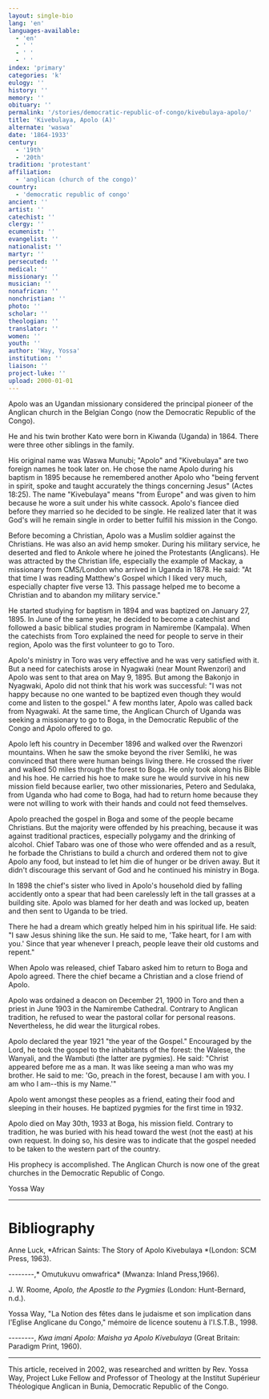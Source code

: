 ```yaml
---
layout: single-bio
lang: 'en'
languages-available:
  - 'en'
  - ' '
  - ' '
  - ' '
index: 'primary'
categories: 'k'
eulogy: ''
history: ''
memory: ''
obituary: ''
permalink: '/stories/democratic-republic-of-congo/kivebulaya-apolo/'
title: 'Kivebulaya, Apolo (A)'
alternate: 'waswa'
date: '1864-1933'
century:
  - '19th'
  - '20th'
tradition: 'protestant'
affiliation:
  - 'anglican (church of the congo)'
country:
  - 'democratic republic of congo'
ancient: ''
artist: ''
catechist: ''
clergy: ''
ecumenist: ''
evangelist: ''
nationalist: ''
martyr: ''
persecuted: ''
medical: ''
missionary: ''
musician: ''
nonafrican: ''
nonchristian: ''
photo: ''
scholar: ''
theologian: ''
translator: ''
women: ''
youth: ''
author: 'Way, Yossa'
institution: ''
liaison: ''
project-luke: ''
upload: 2000-01-01
---
```



Apolo was an Ugandan missionary considered the principal pioneer of the Anglican church  in the Belgian Congo (now  the Democratic Republic of the Congo).

He and his twin brother Kato were born in Kiwanda (Uganda) in 1864.  There were three other siblings in the family.

His original name was Waswa Munubi; "Apolo" and "Kivebulaya" are two foreign names he took later on.  He chose the name Apolo during his baptism in 1895 because he remembered  another Apolo who "being fervent in spirit, spoke and taught accurately the things concerning Jesus" (Actes 18:25).  The name "Kivebulaya" means "from Europe"  and was given to him because he wore a suit under his white cassock. Apolo's fiancee died  before they married so he decided to be single.  He realized later that it was God's will he remain single in order to better fulfill his mission in the Congo.

Before becoming a Christian, Apolo was a Muslim soldier against the Christians.  He was also an avid hemp smoker.  During his military service, he deserted and fled to Ankole where he joined the Protestants (Anglicans).  He was attracted by the Christian life, especially the example of Mackay, a missionary  from  CMS/London who arrived in Uganda  in 1878.  He said: "At that time I was reading Matthew's Gospel which I liked very much, especially chapter five verse 13.  This passage helped me to become a Christian and to abandon my military service."

He started studying for baptism in 1894 and was baptized on January 27, 1895.  In June of the same year, he decided to become a catechist and followed a basic biblical studies program in Namirembe (Kampala).  When the catechists from Toro explained the need for people to serve in their region, Apolo was the first volunteer to go to Toro.

Apolo's ministry in Toro was very effective and he was very satisfied with it.  But a need for catechists arose in Nyagwaki (near Mount Rwenzori) and Apolo was sent to that area on May 9, 1895.  But among the Bakonjo in Nyagwaki, Apolo did not think that his work was successful: "I was not happy because no one wanted to be baptized even though they would come and listen to the gospel."  A few months later, Apolo was called back from Nyagwaki.  At the same time, the Anglican Church of Uganda was seeking a missionary to go to Boga, in the Democratic Republic of the Congo and Apolo offered to go.

Apolo left his country in December 1896 and walked over the Rwenzori mountains.  When he saw the smoke beyond the river Semliki, he was convinced that there were human beings living there.  He crossed the river and walked 50 miles through the forest to Boga.  He only took along his Bible and his hoe.  He carried his hoe to make sure he would survive in his new mission field because earlier, two other missionaries, Petero and Sedulaka, from Uganda who had come to Boga, had had to return home because they were not willing to work with their hands and could not feed themselves.

Apolo preached the gospel in Boga and some of the people became Christians.  But the majority were offended by his preaching, because it was against traditional practices, especially polygamy and the drinking of alcohol.  Chief Tabaro was one of those who were offended and as a result, he forbade  the Christians to build a church and ordered them not to give Apolo any food, but instead to let  him die of hunger or be driven away.  But it didn't discourage this servant of God and he continued his ministry in Boga.

In 1898 the chief's sister who lived in Apolo's household died by falling accidently onto a spear that had been carelessly left in the tall grasses at a building site.  Apolo was blamed for her death  and was locked up, beaten and then sent to Uganda to be tried.

There he had a dream which greatly helped him in his spiritual life.  He said: "I saw Jesus shining like the sun.  He said to me, 'Take heart, for I am with you.'  Since that year whenever I preach, people leave their old customs and repent."

When Apolo was released, chief Tabaro asked him to return to Boga and Apolo agreed. There the chief became a Christian and a close friend of Apolo.

Apolo was ordained a deacon on December 21, 1900 in Toro and then a priest in June 1903 in the Namirembe Cathedral.  Contrary to Anglican tradition, he refused to wear the pastoral collar for personal reasons.  Nevertheless, he did wear the liturgical robes.

Apolo declared the year 1921 "the year of the Gospel."  Encouraged by the Lord, he took the gospel to the inhabitants of the forest: the Walese, the Wanyali, and the Wambuti (the latter are pygmies).  He said: "Christ appeared before me as a man.  It was like seeing a man who was my brother.  He said to me: 'Go, preach in the forest, because I am with you.  I am  who I am--this is my Name.'"

Apolo went amongst these peoples as a friend, eating their food and sleeping in their houses.  He baptized  pygmies for the first time in 1932.

Apolo died on May 30th, 1933 at Boga, his mission field.  Contrary to tradition, he was buried with his head toward the west (not the east) at his own request.  In doing so, his desire was to indicate that the gospel needed to be taken to the western part of the country.

His prophecy is accomplished.  The Anglican Church  is now one of the great churches in the Democratic Republic of Congo.

Yossa  Way

---

# Bibliography

Anne Luck, *African Saints: The Story of Apolo Kivebulaya *(London: SCM Press, 1963).

--------,* Omutukuvu omwafrica* (Mwanza: Inland Press,1966).

J. W. Roome,  *Apolo, the Apostle to the Pygmies*  (London: Hunt-Bernard, n.d.).

Yossa  Way, "La Notion des fêtes dans le judaisme et son implication dans l'Eglise  Anglicane du Congo," mémoire de licence soutenu à l'I.S.T.B., 1998.

--------,  *Kwa imani Apolo: Maisha ya Apolo Kivebulaya* (Great Britain: Paradigm Print, 1960).

---

This article, received in 2002, was researched and written by Rev. Yossa Way, Project Luke Fellow and Professor of Theology at the Institut Sup&eacute;rieur Th&eacute;ologique Anglican in Bunia, Democratic Republic of the Congo.